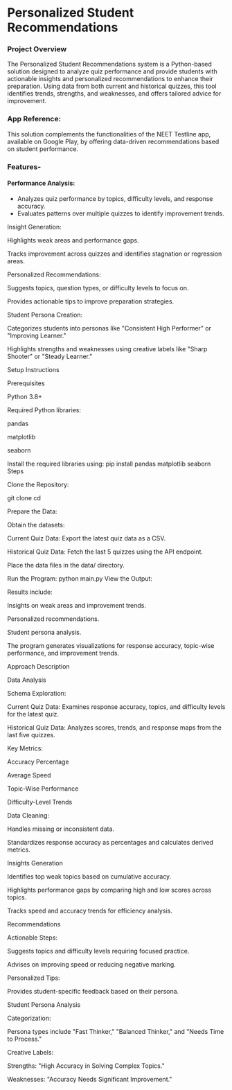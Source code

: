 # Personalized Student Recommendations
### Project Overview
The Personalized Student Recommendations system is a Python-based solution designed to analyze quiz performance and provide students with actionable insights and personalized recommendations to enhance their preparation. Using data from both current and historical quizzes, this tool identifies trends, strengths, and weaknesses, and offers tailored advice for improvement.

### App Reference:
This solution complements the functionalities of the NEET Testline app, available on Google Play, by offering data-driven recommendations based on student performance.

### Features-
#### Performance Analysis:
* Analyzes quiz performance by topics, difficulty levels, and response accuracy. 
* Evaluates patterns over multiple quizzes to identify improvement trends.

Insight Generation:

Highlights weak areas and performance gaps.

Tracks improvement across quizzes and identifies stagnation or regression areas.

Personalized Recommendations:

Suggests topics, question types, or difficulty levels to focus on.

Provides actionable tips to improve preparation strategies.

Student Persona Creation:

Categorizes students into personas like "Consistent High Performer" or "Improving Learner."

Highlights strengths and weaknesses using creative labels like "Sharp Shooter" or "Steady Learner."

Setup Instructions

Prerequisites

Python 3.8+

Required Python libraries:

pandas

matplotlib

seaborn

Install the required libraries using:
pip install pandas matplotlib seaborn
Steps

Clone the Repository:

git clone <repository-url>
cd <repository-folder>

Prepare the Data:

Obtain the datasets:

Current Quiz Data: Export the latest quiz data as a CSV.

Historical Quiz Data: Fetch the last 5 quizzes using the API endpoint.

Place the data files in the data/ directory.

Run the Program:
python main.py
View the Output:

Results include:

Insights on weak areas and improvement trends.

Personalized recommendations.

Student persona analysis.

The program generates visualizations for response accuracy, topic-wise performance, and improvement trends.

Approach Description

Data Analysis

Schema Exploration:

Current Quiz Data: Examines response accuracy, topics, and difficulty levels for the latest quiz.

Historical Quiz Data: Analyzes scores, trends, and response maps from the last five quizzes.

Key Metrics:

Accuracy Percentage

Average Speed

Topic-Wise Performance

Difficulty-Level Trends

Data Cleaning:

Handles missing or inconsistent data.

Standardizes response accuracy as percentages and calculates derived metrics.

Insights Generation

Identifies top weak topics based on cumulative accuracy.

Highlights performance gaps by comparing high and low scores across topics.

Tracks speed and accuracy trends for efficiency analysis.

Recommendations

Actionable Steps:

Suggests topics and difficulty levels requiring focused practice.

Advises on improving speed or reducing negative marking.

Personalized Tips:

Provides student-specific feedback based on their persona.

Student Persona Analysis

Categorization:

Persona types include "Fast Thinker," "Balanced Thinker," and "Needs Time to Process."

Creative Labels:

Strengths: "High Accuracy in Solving Complex Topics."

Weaknesses: "Accuracy Needs Significant Improvement."
